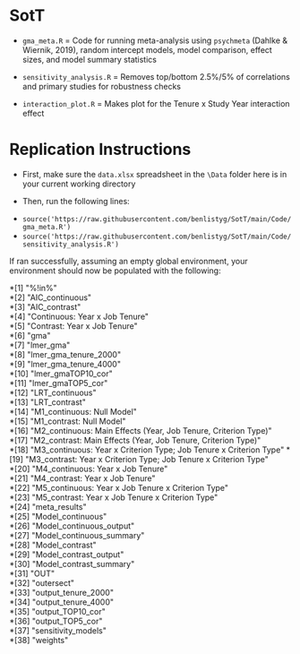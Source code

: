 # SotT

+ `gma_meta.R` = Code for running meta-analysis using ```psychmeta``` (Dahlke & Wiernik, 2019), random intercept models, model comparison, effect sizes, and model summary statistics

+ `sensitivity_analysis.R` = Removes top/bottom 2.5%/5% of correlations and primary studies for robustness checks

+ `interaction_plot.R` = Makes plot for the Tenure x Study Year interaction effect

# Replication Instructions

+ First, make sure the `data.xlsx` spreadsheet in the `\Data` folder here is in your current working directory

+ Then, run the following lines:
- ```source('https://raw.githubusercontent.com/benlistyg/SotT/main/Code/gma_meta.R')```
- ```source('https://raw.githubusercontent.com/benlistyg/SotT/main/Code/sensitivity_analysis.R')```

If ran successfully, assuming an empty global environment, your environment should now be populated with the following:

*[1] "%!in%"                                                            
*[2] "AIC_continuous"                                                   
*[3] "AIC_contrast"                                                     
*[4] "Continuous: Year x Job Tenure"                                    
*[5] "Contrast: Year x Job Tenure"                                      
*[6] "gma"                                                              
*[7] "lmer_gma"                                                         
*[8] "lmer_gma_tenure_2000"                                             
*[9] "lmer_gma_tenure_4000"                                             
*[10] "lmer_gmaTOP10_cor"                                                
*[11] "lmer_gmaTOP5_cor"                                                 
*[12] "LRT_continuous"                                                   
*[13] "LRT_contrast"                                                     
*[14] "M1_continuous: Null Model"                                        
*[15] "M1_contrast: Null Model"                                          
*[16] "M2_continuous: Main Effects (Year, Job Tenure, Criterion Type)"   
*[17] "M2_contrast: Main Effects (Year, Job Tenure, Criterion Type)"     
*[18] "M3_continuous: Year x Criterion Type; Job Tenure x Criterion Type"
*[19] "M3_contrast: Year x Criterion Type; Job Tenure x Criterion Type"  
*[20] "M4_continuous: Year x Job Tenure"                                 
*[21] "M4_contrast: Year x Job Tenure"                                   
*[22] "M5_continuous: Year x Job Tenure x Criterion Type"                
*[23] "M5_contrast: Year x Job Tenure x Criterion Type"                  
*[24] "meta_results"                                                     
*[25] "Model_continuous"                                                 
*[26] "Model_continuous_output"                                          
*[27] "Model_continuous_summary"                                         
*[28] "Model_contrast"                                                   
*[29] "Model_contrast_output"                                            
*[30] "Model_contrast_summary"                                           
*[31] "OUT"                                                              
*[32] "outersect"                                                        
*[33] "output_tenure_2000"                                               
*[34] "output_tenure_4000"                                               
*[35] "output_TOP10_cor"                                                 
*[36] "output_TOP5_cor"                                                  
*[37] "sensitivity_models"                                               
*[38] "weights" 

